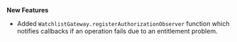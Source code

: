 **New Features**

* Added ```WatchlistGateway.registerAuthorizationObserver``` function which notifies callbacks if an operation fails due to an entitlement problem.